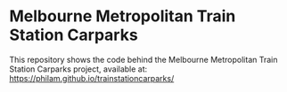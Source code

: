 # Melbourne Metropolitan Train Station Carparks

This repository shows the code behind the Melbourne Metropolitan Train Station Carparks project, available at: https://philam.github.io/trainstationcarparks/
